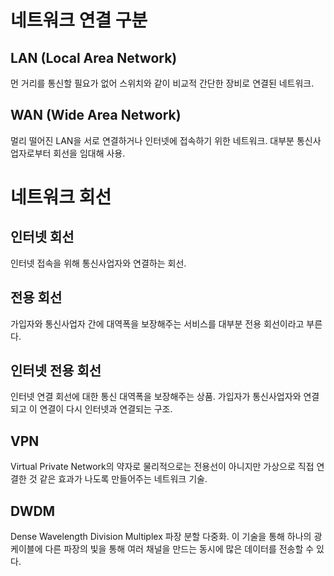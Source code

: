 # 네트워크 연결 구분
## LAN (Local Area Network)
먼 거리를 통신할 필요가 없어 스위치와 같이 비교적 간단한 장비로 연결된 네트워크.
## WAN (Wide Area Network)
멀리 떨어진 LAN을 서로 연결하거나 인터넷에 접속하기 위한 네트워크. 대부분 통신사업자로부터 회선을 임대해 사용.

# 네트워크 회선
## 인터넷 회선
인터넷 접속을 위해 통신사업자와 연결하는 회선. 
## 전용 회선
가입자와 통신사업자 간에 대역폭을 보장해주는 서비스를 대부분 전용 회선이라고 부른다.
## 인터넷 전용 회선
인터넷 연결 회선에 대한 통신 대역폭을 보장해주는 상품. 가입자가 통신사업자와 연결되고 이 연결이 다시 인터넷과 연결되는 구조. 
## VPN
Virtual Private Network의 약자로 물리적으로는 전용선이 아니지만 가상으로 직접 연결한 것 같은 효과가 나도록 만들어주는 네트워크 기술. 
## DWDM
Dense Wavelength Division Multiplex 파장 분할 다중화. 이 기술을 통해 하나의 광케이블에 다른 파장의 빛을 통해 여러 채널을 만드는 동시에 많은 데이터를 전송할 수 있다.
